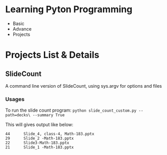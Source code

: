 # Learning Pyton Programming


* Basic
* Advance
* Projects

# Projects List & Details
## SlideCount
A command line version of SlideCount, using sys.argv for options and files
### Usages
To run the slide count program: 
```python slide_count_custom.py --path=decks\ --summary True ```

This will gives output like below:
```
44      Slide_4, class-4, Math-183.pptx
29      Slide_2 -Math-183.pptx
22      Slide3-Math-183.pptx
21      Slide_1 -Math-183.pptx

```